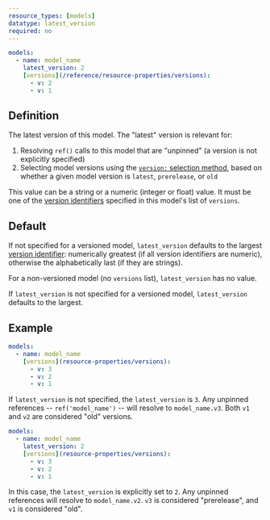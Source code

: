 ```yaml
---
resource_types: [models]
datatype: latest_version
required: no
---
```


<File name='models/<schema>.yml'>

```yml
models:
  - name: model_name
    latest_version: 2
    [versions](/reference/resource-properties/versions):
      - v: 2
      - v: 1
```

</File>

## Definition

The latest version of this model. The "latest" version is relevant for:
1. Resolving `ref()` calls to this model that are "unpinned" (a version is not explicitly specified)
2. Selecting model versions using the [`version:` selection method](/reference/node-selection/methods#the-version-method), based on whether a given model version is `latest`, `prerelease`, or `old`

This value can be a string or a numeric (integer or float) value. It must be one of the [version identifiers](/reference/resource-properties/versions#v) specified in this model's list of `versions`.

## Default

If not specified for a versioned model, `latest_version` defaults to the largest [version identifier](/reference/resource-properties/versions#v): numerically greatest (if all version identifiers are numeric), otherwise the alphabetically last (if they are strings).

For a non-versioned model (no `versions` list), `latest_version` has no value.

If `latest_version` is not specified for a versioned model, `latest_version` defaults to the largest.


## Example

<File name='models/<schema>.yml'>

```yml
models:
  - name: model_name
    [versions](resource-properties/versions):
      - v: 3
      - v: 2
      - v: 1
```

</File>

If `latest_version` is not specified, the `latest_version` is `3`. Any unpinned references -- `ref('model_name')` -- will resolve to `model_name.v3`. Both `v1` and `v2` are considered "old" versions.

<File name='models/<schema>.yml'>

```yml
models:
  - name: model_name
    latest_version: 2
    [versions](resource-properties/versions):
      - v: 3
      - v: 2
      - v: 1
```

</File>

In this case, the `latest_version` is explicitly set to `2`. Any unpinned references will resolve to `model_name.v2`. `v3` is considered "prerelease", and `v1` is considered "old".
